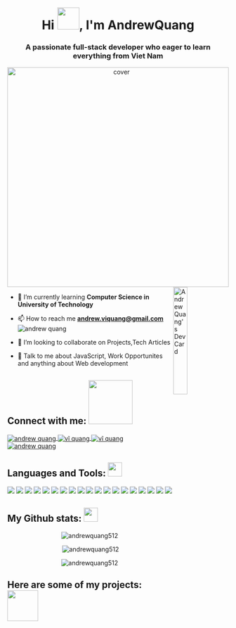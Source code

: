 <h1 align="center">Hi <img src = "https://raw.githubusercontent.com/MartinHeinz/MartinHeinz/master/wave.gif" width = 50px>, I'm AndrewQuang</h1>
<h3 align="center">A passionate full-stack developer who eager to learn everything from Viet Nam</h3>
<div align="center">
<img width="100%" height = "500px" src="https://media.giphy.com/media/dWesBcTLavkZuG35MI/giphy.gif" alt="cover" />
</div>

<img src="https://api.daily.dev/devcards/bc0eba0dadb948408deb1a099be3c3ec.png?r=hlx" width="25%" align="right" alt="AndrewQuang's Dev Card"/>
  
-  🌱 I’m currently learning **Computer Science in University of Technology**

-  📫 How to reach me **andrew.viquang@gmail.com** <img align="center" src="https://img.shields.io/badge/Gmail-D14836?style=for-the-badge&logo=gmail&logoColor=white" alt="andrew quang" />

-  👯 I’m looking to collaborate on Projects,Tech Articles 

-  💬 Talk to me about JavaScript, Work Opportunites and anything about Web development



<h2 align="left">Connect with me: <img src='https://raw.githubusercontent.com/ShahriarShafin/ShahriarShafin/main/Assets/handshake.gif' width="100px"></h2>
<p align="left">
<a href="https://linkedin.com/in/andrew quang" target="blank">
  <img align="center" src="https://img.shields.io/badge/LinkedIn-0077B5?style=for-the-badge&logo=linkedin&logoColor=white" alt="andrew quang" />
</a>
<a href="https://fb.com/vi.quang512" target="blank">
  <img align="center" src="https://img.shields.io/badge/Facebook-1877F2?style=for-the-badge&logo=facebook&logoColor=white" alt="vĩ quang" />
</a>
<a href="https://github.com/andrewquang512/" target="blank">
  <img align="center" src="https://img.shields.io/badge/GitHub-100000?style=for-the-badge&logo=github&logoColor=white" alt="vĩ quang" />
</a>
<a href="https://www.hackerrank.com/andrew_viquang" target="blank">
  <img align="center" src="https://img.shields.io/badge/-Hackerrank-2EC866?style=for-the-badge&logo=HackerRank&logoColor=white" alt="andrew quang" />
</a>
</p>


<h2 align="left">Languages and Tools: <img src = "https://media2.giphy.com/media/QssGEmpkyEOhBCb7e1/giphy.gif?cid=ecf05e47a0n3gi1bfqntqmob8g9aid1oyj2wr3ds3mg700bl&rid=giphy.gif" width = 32px></h2>
<p align="left">
<img src="https://img.shields.io/badge/Python-3776AB?style=for-the-badge&logo=python&logoColor=white">
<img src="https://img.shields.io/badge/JavaScript-F7DF1E?style=for-the-badge&logo=javascript&logoColor=black">
<img src="https://img.shields.io/badge/Node.js-43853D?style=for-the-badge&logo=node.js&logoColor=white">
<img src="https://img.shields.io/badge/HTML5-E34F26?style=for-the-badge&logo=html5&logoColor=white">
<img src="https://img.shields.io/badge/CSS3-1572B6?style=for-the-badge&logo=css3&logoColor=white">
<img src="https://img.shields.io/badge/Sass-CC6699?style=for-the-badge&logo=sass&logoColor=white">
<img src="https://img.shields.io/badge/PHP-777BB4?style=for-the-badge&logo=php&logoColor=white">
<img src="https://img.shields.io/badge/Markdown-000000?style=for-the-badge&logo=markdown&logoColor=white">
<img src="https://img.shields.io/badge/Express.js-404D59?style=for-the-badge">
<img src="https://img.shields.io/badge/React-20232A?style=for-the-badge&logo=react&logoColor=61DAFB">
<img src="https://img.shields.io/badge/Tailwind_CSS-38B2AC?style=for-the-badge&logo=tailwind-css&logoColor=white">
<img src="https://img.shields.io/badge/Bootstrap-563D7C?style=for-the-badge&logo=bootstrap&logoColor=white">
<img src="https://img.shields.io/badge/Redux-593D88?style=for-the-badge&logo=redux&logoColor=white">
<img src="https://img.shields.io/badge/React_Router-CA4245?style=for-the-badge&logo=react-router&logoColor=white">
<img src="https://img.shields.io/badge/MySQL-00000F?style=for-the-badge&logo=mysql&logoColor=white">
<img src="https://img.shields.io/badge/MongoDB-4EA94B?style=for-the-badge&logo=mongodb&logoColor=white">
<img src="https://img.shields.io/badge/Netlify-00C7B7?style=for-the-badge&logo=netlify&logoColor=white">
<img src="https://img.shields.io/badge/Heroku-430098?style=for-the-badge&logo=heroku&logoColor=white">
<img src="https://img.shields.io/badge/React_Native-20232A?style=for-the-badge&logo=react&logoColor=61DAFB">
</p>	

<h2 align="left">My Github stats: <img src='https://media1.giphy.com/media/du3J3cXyzhj75IOgvA/giphy.gif?cid=ecf05e47x2g034i9pzwtzzsd3xgg2w9nr94t4tflbbgo3008&rid=giphy.gif' width='32px'></h3>
<p align="center"><img src="https://github-readme-stats.vercel.app/api/top-langs?username=andrewquang512&show_icons=true&locale=en&layout=compact" alt="andrewquang512" /></p>

<p align="center">&nbsp;<img src="https://github-readme-stats.vercel.app/api?username=andrewquang512&show_icons=true&locale=en" alt="andrewquang512" /></p>

<p align="center"><img src="https://github-readme-streak-stats.herokuapp.com/?user=andrewquang512&" alt="andrewquang512" /></p>

<h2 align="left">Here are some of my projects: <img src = "https://media1.giphy.com/media/JZ40cnfnN11KycrvMF/giphy.gif?cid=ecf05e47a0n3gi1bfqntqmob8g9aid1oyj2wr3ds3mg700bl&rid=giphy.gif" width = 70px> </h2>
